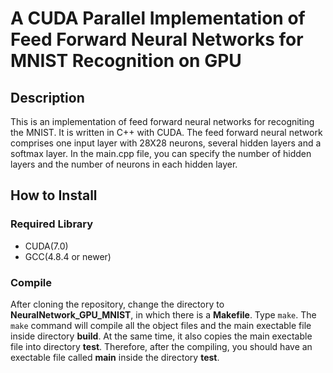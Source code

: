 # A CUDA Parallel Implementation of Feed Forward Neural Networks for MNIST Recognition on GPU

## Description
This is an implementation of feed forward neural networks for recogniting the MNIST. It is written in C++ with CUDA. 
The feed forward neural network comprises one input layer with 28X28 neurons, several hidden layers and a softmax layer.
In the main.cpp file, you can specify the number of hidden layers and the number of neurons in each hidden layer.

## How to Install
### Required Library
* CUDA(7.0)
* GCC(4.8.4 or newer)

### Compile
After cloning the repository, change the directory to **NeuralNetwork\_GPU\_MNIST**, in which there is a **Makefile**. Type ```make```. The ```make``` command will compile all the object files and the main exectable file inside directory **build**. At the same time, it also copies the main exectable file into directory **test**. Therefore, after the compiling, you should have an exectable file called **main** inside the directory **test**.






<!-- 1. load the following module before make -->
<!-- cuda/7.0 -->
<!-- gcc/4.8.4 -->
